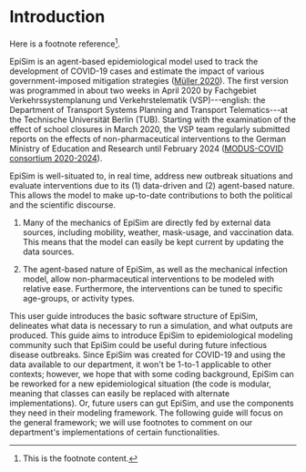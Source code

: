 # Introduction

Here is a footnote reference[^1].

[^1]: This is the footnote content.

EpiSim is an
agent-based epidemiological model used to track the development of
COVID-19 cases
and estimate the impact of various government-imposed mitigation
strategies ([Müller 2020](
https://doi.org/10.48550/arXiv.2011.11453)). The first version was programmed in
about two weeks in April 2020 by Fachgebiet Verkehrssystemplanung und Verkehrstelematik (VSP)---english: the Department of Transport
Systems Planning and Transport Telematics---at the
Technische Universität Berlin (TUB). Starting with
the examination of the effect of school closures in March 2020, the
VSP team regularly
submitted reports on the effects of non-pharmaceutical interventions to the German Ministry of Education and
Research until February 2024 ([MODUS-COVID consortium 2020-2024](https://depositonce.tu-berlin.de/handle/11303/11125)).

EpiSim is
well-situated to, in real time, address new outbreak situations and
evaluate interventions due to its (1) data-driven and (2) agent-based
nature. This allows the model to make up-to-date contributions to both
the political and the scientific discourse.

1.  Many of the mechanics of EpiSim are directly fed by external data
    sources, including mobility, weather, mask-usage, and vaccination
    data. This means that the model can easily be kept current by
    updating the data sources.

2.  The agent-based nature of EpiSim, as well as the mechanical infection
    model, allow non-pharmaceutical interventions to be modeled with
    relative ease. Furthermore, the interventions can be tuned to
    specific age-groups, or activity types.

This user guide introduces the basic software structure of
EpiSim,
delineates what data is necessary to run a simulation, and what outputs
are produced. This guide aims to introduce
EpiSim to
epidemiological modeling community such that
EpiSim could be
useful during future infectious disease outbreaks. Since
EpiSim was
created for COVID-19 and using the data available to our
department, it won't be 1-to-1 applicable to other contexts; however, we
hope that with some coding background, EpiSim can be reworked for a new epidemiological
situation (the code is modular, meaning that classes can easily be
replaced with alternate implementations). Or, future users can gut
EpiSim, and use
the components they need in their modeling framework. The following
guide will focus on the general framework; we will use footnotes to
comment on our department's implementations of certain functionalities.